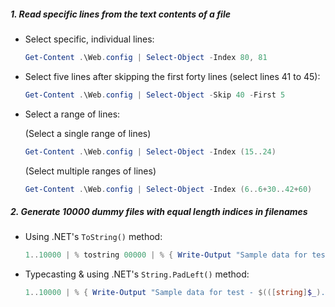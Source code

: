 ##### 1. Read specific lines from the text contents of a file

- Select specific, individual lines:
  ```ps1
  Get-Content .\Web.config | Select-Object -Index 80, 81
  ```
- Select five lines after skipping the first forty lines (select lines 41 to 45):
  ```ps1
  Get-Content .\Web.config | Select-Object -Skip 40 -First 5
  ```
- Select a range of lines:

  (Select a single range of lines)
  ```ps1
  Get-Content .\Web.config | Select-Object -Index (15..24)
  ```

  (Select multiple ranges of lines)
  ```ps1
  Get-Content .\Web.config | Select-Object -Index (6..6+30..42+60)
  ```

##### 2. Generate 10000 dummy files with equal length indices in filenames

- Using .NET's `ToString()` method:
  ```ps1
  1..10000 | % tostring 00000 | % { Write-Output "Sample data for test - $_" > "Test_Data_$_.txt" }
  ```

- Typecasting & using .NET's `String.PadLeft()` method:
  ```ps1
  1..10000 | % { Write-Output "Sample data for test - $(([string]$_).PadLeft(5,"0"))" > "Sample data for test - $(([string]$_).PadLeft(5,"0")).txt" }
  ```
